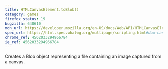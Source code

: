 ```yaml
---
title: HTMLCanvasElement.toBlob()
category: games
firefox_status: 19
bugzilla: 648610
mdn_url: https://developer.mozilla.org/en-US/docs/Web/API/HTMLCanvasElement/toBlob
spec_url: https://html.spec.whatwg.org/multipage/scripting.html#dom-canvas-toblob
chrome_ref: 4562033294966784
ie_ref: 4562033294966784
---
```


Creates a Blob object representing a file containing an image captured from a canvas.
